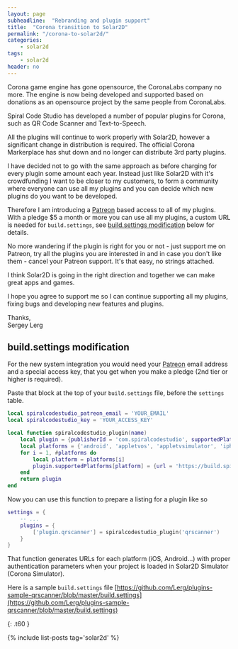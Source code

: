 ```yaml
---
layout: page
subheadline:  "Rebranding and plugin support"
title:  "Corona transition to Solar2D"
permalink: "/corona-to-solar2d/"
categories:
    - solar2d
tags:
    - solar2d
header: no
---
```

Corona game engine has gone opensource, the CoronaLabs company no more. The engine is now being developed and supported based on donations as an opensource project by the same people from CoronaLabs.

Spiral Code Studio has developed a number of popular plugins for Corona, such as QR Code Scanner and Text-to-Speech.

All the plugins will continue to work properly with Solar2D, however a significant change in distribution is required. The official Corona Markerplace has shut down and no longer can distribute 3rd party plugins.

I have decided not to go with the same approach as before charging for every plugin some amount each year. Instead just like Solar2D with it's crowdfunding I want to be closer to my customers, to form a community where everyone can use all my plugins and you can decide which new plugins do you want to be developed.

Therefore I am introducing a [Patreon](https://www.patreon.com/lerg) based access to all of my plugins. With a pledge $5 a month or more you can use all my plugins, a custom URL is needed for `build.settings`, see [build.settings modification](#buildsettings-modification) below for details.

No more wandering if the plugin is right for you or not - just support me on Patreon, try all the plugins you are interested in and in case you don't like them - cancel your Patreon support. It's that easy, no strings attached.

I think Solar2D is going in the right direction and together we can make great apps and games.

I hope you agree to support me so I can continue supporting all my plugins, fixing bugs and developing new features and plugins.

Thanks,<br>
Sergey Lerg

## build.settings modification ##

For the new system integration you would need your [Patreon](https://www.patreon.com/lerg) email address and a special access key, that you get when you make a pledge (2nd tier or higher is required).

Paste that block at the top of your `build.settings` file, before the `settings` table.

``` Lua
local spiralcodestudio_patreon_email = 'YOUR_EMAIL'
local spiralcodestudio_key = 'YOUR_ACCESS_KEY'

local function spiralcodestudio_plugin(name)
	local plugin = {publisherId = 'com.spiralcodestudio', supportedPlatforms = {}}
	local platforms = {'android', 'appletvos', 'appletvsimulator', 'iphone', 'iphone-sim', 'macos', 'win32'}
	for i = 1, #platforms do
		local platform = platforms[i]
		plugin.supportedPlatforms[platform] = {url = 'https://build.spiralcodestudio.com/' .. spiralcodestudio_patreon_email .. '/' .. spiralcodestudio_key .. '/solar2d/' .. name .. '_' .. platform .. '.tgz'}
	end
	return plugin
end
```

Now you can use this function to prepare a listing for a plugin like so

``` Lua
settings = {
	-- ...
	plugins = {
		['plugin.qrscanner'] = spiralcodestudio_plugin('qrscanner')
	}
}
```

That function generates URLs for each platform (iOS, Android...) with proper authentication parameters when your project is loaded in Solar2D Simulator (Corona Simulator).

Here is a sample `build.settings` file [https://github.com/Lerg/plugins-sample-qrscanner/blob/master/build.settings](https://github.com/Lerg/plugins-sample-qrscanner/blob/master/build.settings)

{: .t60 }

{% include list-posts tag='solar2d' %}
